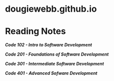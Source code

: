# dougiewebb.github.io

# Reading Notes

***Code 102 - Intro to Software Development***

***Code 201 - Foundations of Software Development***

***Code 301 - Intermediate Software Development***

***Code 401 - Advanced Sofware Development***
